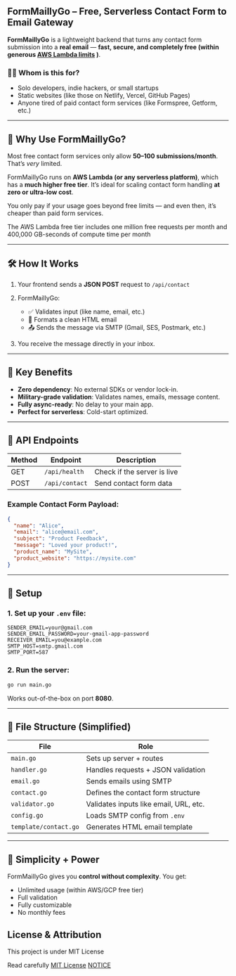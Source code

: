 ## FormMaillyGo – Free, Serverless Contact Form to Email Gateway

**FormMaillyGo** is a lightweight backend that turns any contact form submission into a **real email** — **fast, secure, and completely free (within generous [AWS Lambda limits](https://aws.amazon.com/lambda/pricing/) )**.

### 🧑‍💻 Whom is this for?

* Solo developers, indie hackers, or small startups
* Static websites (like those on Netlify, Vercel, GitHub Pages)
* Anyone tired of paid contact form services (like Formspree, Getform, etc.)

---

## 🚀 Why Use FormMaillyGo?

Most free contact form services only allow **50–100 submissions/month**. That’s *very* limited.

FormMaillyGo runs on **AWS Lambda (or any serverless platform)**, which has a **much higher free tier**. It’s ideal for scaling contact form handling **at zero or ultra-low cost**.   

You only pay if your usage goes beyond free limits — and even then, it’s cheaper than paid form services.

The AWS Lambda free tier includes one million free requests per month and 400,000 GB-seconds of compute time per month

---

## 🛠️ How It Works

1. Your frontend sends a **JSON POST** request to `/api/contact`
2. FormMaillyGo:

   * ✅ Validates input (like name, email, etc.)
   * 📧 Formats a clean HTML email
   * 📤 Sends the message via SMTP (Gmail, SES, Postmark, etc.)
3. You receive the message directly in your inbox.

---

## 🔐 Key Benefits

* **Zero dependency**: No external SDKs or vendor lock-in.
* **Military-grade validation**: Validates names, emails, message content.
* **Fully async-ready**: No delay to your main app.
* **Perfect for serverless**: Cold-start optimized.

---

## 🧪 API Endpoints

| Method | Endpoint       | Description                 |
| ------ | -------------- | --------------------------- |
| GET    | `/api/health`  | Check if the server is live |
| POST   | `/api/contact` | Send contact form data      |

### Example Contact Form Payload:

```json
{
  "name": "Alice",
  "email": "alice@email.com",
  "subject": "Product Feedback",
  "message": "Loved your product!",
  "product_name": "MySite",
  "product_website": "https://mysite.com"
}
```

---

## 🧾 Setup

### 1. Set up your `.env` file:

```
SENDER_EMAIL=your@gmail.com
SENDER_EMAIL_PASSWORD=your-gmail-app-password
RECEIVER_EMAIL=you@example.com
SMTP_HOST=smtp.gmail.com
SMTP_PORT=587
```

### 2. Run the server:

```bash
go run main.go
```

Works out-of-the-box on port **8080**.

---

## 📁 File Structure (Simplified)

| File                  | Role                                   |
| --------------------- | -------------------------------------- |
| `main.go`             | Sets up server + routes                |
| `handler.go`          | Handles requests + JSON validation     |
| `email.go`            | Sends emails using SMTP                |
| `contact.go`          | Defines the contact form structure     |
| `validator.go`        | Validates inputs like email, URL, etc. |
| `config.go`           | Loads SMTP config from `.env`          |
| `template/contact.go` | Generates HTML email template          |

---

## 🧘 Simplicity + Power

FormMaillyGo gives you **control without complexity**. You get:

* Unlimited usage (within AWS/GCP free tier)
* Full validation
* Fully customizable
* No monthly fees



## License & Attribution

This project is under MIT License

Read carefully [MIT License](https://github.com/ajaynegi45/FormMaillyGo/blob/main/LICENSE) [NOTICE](https://github.com/ajaynegi45/FormMaillyGo/blob/main/NOTICE)
